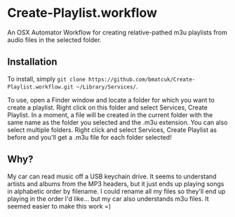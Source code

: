 Create-Playlist.workflow
========================

An OSX Automator Workflow for creating relative-pathed m3u playlists from audio files in the selected folder.

Installation
------------

To install, simply `git clone https://github.com/bmatcuk/Create-Playlist.workflow.git ~/Library/Services/`.

To use, open a Finder window and locate a folder for which you want to create a playlist.
Right click on this folder and select Services, Create Playlist.
In a moment, a file will be created in the current folder with the same name as the folder you selected and the .m3u extension.
You can also select multiple folders.
Right click and select Services, Create Playlist as before and you'll get a .m3u file for each folder selected!

Why?
----

My car can read music off a USB keychain drive.
It seems to understand artists and albums from the MP3 headers, but it just ends up playing songs in alphabetic order by filename.
I could rename all my files so they'll end up playing in the order I'd like... but my car also understands m3u files.
It seemed easier to make this work =)
